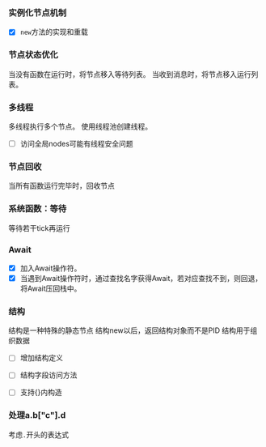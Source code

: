 ### 实例化节点机制
- [x] `new`方法的实现和重载

### 节点状态优化
当没有函数在运行时，将节点移入等待列表。
当收到消息时，将节点移入运行列表。

### 多线程
多线程执行多个节点。
使用线程池创建线程。
- [ ] 访问全局nodes可能有线程安全问题

### 节点回收
当所有函数运行完毕时，回收节点

### 系统函数：等待
等待若干tick再运行

### Await
 - [x] 加入Await操作符。
 - [x] 当遇到Await操作符时，通过查找名字获得Await，若对应查找不到，则回退，将Await压回栈中。

### 结构
结构是一种特殊的静态节点
结构new以后，返回结构对象而不是PID
结构用于组织数据
- [ ] 增加结构定义
- [ ] 结构字段访问方法
- [ ] 支持{}内构造


### 处理a.b["c"].d
考虑`.`开头的表达式